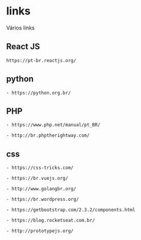 # links
Vários links 

## React JS
```
https://pt-br.reactjs.org/
```

## python
```
- https://python.org.br/
```

## PHP
```
- https://www.php.net/manual/pt_BR/
```
```
- http://br.phptherightway.com/
```
## css
```
- https://css-tricks.com/
```

```
- https://br.vuejs.org/
```

```
- http://www.golangbr.org/
```

```
- https://br.wordpress.org/
```

```
- https://getbootstrap.com/2.3.2/components.html
```

```
- https://blog.rocketseat.com.br/
```
```
- http://prototypejs.org/
```
